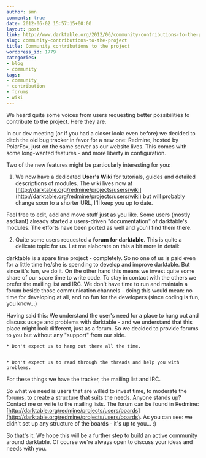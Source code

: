 ```yaml
---
author: smn
comments: true
date: 2012-06-02 15:57:15+00:00
layout: post
link: http://www.darktable.org/2012/06/community-contributions-to-the-project/
slug: community-contributions-to-the-project
title: Community contributions to the project
wordpress_id: 1779
categories:
- blog
- community
tags:
- community
- contribution
- forums
- wiki
---
```


We heard quite some voices from users requesting better possibilities to contribute to the project. Here they are.





In our dev meeting (or if you had a closer look: even before) we decided to ditch the old bug tracker in favor for a new one: Redmine, hosted by PolarFox, just on the same server as our website lives. This comes with some long-wanted features - and more liberty in configuration.





Two of the new features might be particularly interesting for you:





  1. We now have a dedicated **User's Wiki** for tutorials, guides and detailed descriptions of modules. The wiki lives now at [http://darktable.org/redmine/projects/users/wiki](http://darktable.org/redmine/projects/users/wiki) but will probably change soon to a shorter URL, I'll keep you up to date.





Feel free to edit, add and move stuff just as you like. Some users (mostly asdkant) already started a users-driven "documentation" of darktable's modules. The efforts have been ported as well and you'll find them there.





  2. Quite some users requested a **forum for darktable**. This is quite a delicate topic for us. Let me elaborate on this a bit more in detail:





darktable is a spare time project - completely. So no one of us is paid even for a little time he/she is spending to develop and improve darktable. But since it's fun, we do it. On the other hand this means we invest quite some share of our spare time to write code. To stay in contact with the others we prefer the mailing list and IRC. We don't have time to run and maintain a forum beside those communication channels - doing this would mean: no time for developing at all, and no fun for the developers (since coding is fun, you know...)





Having said this:
We understand the user's need for a place to hang out and discuss usage and problems with darktable - and we understand that this place might look different, just as a forum. So we decided to provide forums to you but without any "support" from our side.

    * Don't expect us to hang out there all the time.


    * Don't expect us to read through the threads and help you with problems.

For these things we have the tracker, the mailing list and IRC.





So what we need is users that are willed to invest time, to moderate the forums, to create a structure that suits the needs. Anyone stands up? Contact me or write to the mailing lists. The forum can be found in Redmine: [http://darktable.org/redmine/projects/users/boards](http://darktable.org/redmine/projects/users/boards). As you can see: we didn't set up any structure of the boards - it's up to you... :)






So that's it.
We hope this will be a further step to build an active community around darktable. Of course we're always open to discuss your ideas and needs with you.
